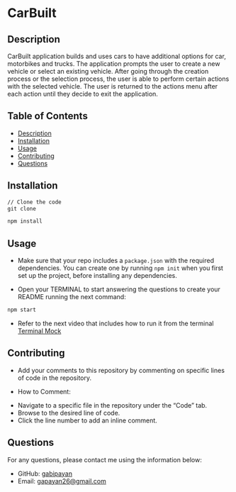 # CarBuilt

## Description

CarBuilt application builds and uses cars to have additional options for car, motorbikes and trucks. The application prompts the user to create a new vehicle or select an existing vehicle. After going through the creation process or the selection process, the user is able to perform certain actions with the selected vehicle. The user is returned to the actions menu after each action until they decide to exit the application.

## Table of Contents
- [Description](#description)
- [Installation](#installation)
- [Usage](#usage)
- [Contributing](#contributing)
- [Questions](#questions)

##  Installation 

```md
// Clone the code
git clone 
```
```bash
npm install
```

## Usage
* Make sure that your repo includes a `package.json` with the required dependencies. You can create one by running `npm init` when you first set up the project, before installing any dependencies.

* Open your TERMINAL to start answering the questions to create your README running the next command:

```bash
npm start
```

* Refer to the next video that includes how to run it from the terminal [Terminal Mock](https://drive.google.com/file/d/1pyYJFInSRIiNTyoHFQgXbq7Vic5sFX_r/view?usp=sharing)

 ##  Contributing
* Add your comments to this repository by commenting on specific lines of code in the repository.

* How to Comment:
- Navigate to a specific file in the repository under the “Code” tab.
- Browse to the desired line of code.
- Click the line number to add an inline comment.


 ##  Questions
For any questions, please contact me using the information below:
- GitHub: [gabipayan](https://github.com/gabipayan)
- Email: [gapayan26@gmail.com](gapayan26@gmail.com)

